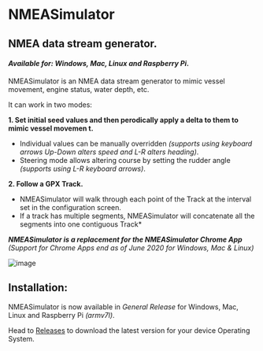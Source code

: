 # NMEASimulator

## NMEA data stream generator.

#### _Available for: Windows, Mac, Linux and Raspberry Pi_.

NMEASimulator is an NMEA data stream generator to mimic vessel movement, engine status, water depth, etc.

It can work in two modes:

__1. Set initial seed values and then perodically apply a delta to them to mimic vessel movemen t.__
- Individual values can be manually overridden _(supports using keyboard arrows Up-Down alters speed and L-R alters heading)_.
- Steering mode allows altering course by setting the rudder angle _(supports using L-R keyboard arrows)_.

__2. Follow a GPX Track.__
- NMEASimulator will walk through each point of the Track at the interval set in the configuration screen.
- If a track has multiple segments, NMEASimulator will concatenate all the segments into one contiguous Track*


_**NMEASimulator is a replacement for the NMEASimulator Chrome App** (Support for Chrome Apps end as of June 2020 for Windows, Mac & Linux)_

![image](https://user-images.githubusercontent.com/38519157/75314330-55c95380-58af-11ea-887c-392dcccbea3a.png)


Installation:
-------------

NMEASimulator is now available in _General Release_ for Windows, Mac, Linux and Raspberry Pi _(armv7l)_.

Head to [Releases](https://github.com/panaaj/nmeasimulator/releases) to download the latest version for
your device Operating System.

